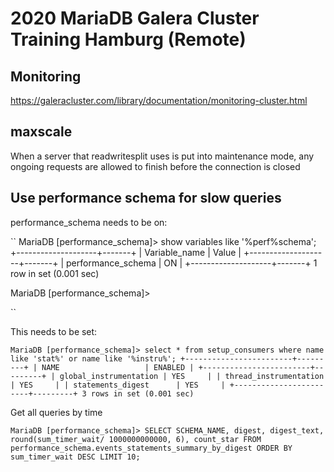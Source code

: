 # 2020 MariaDB Galera Cluster Training Hamburg (Remote)

## Monitoring 

https://galeracluster.com/library/documentation/monitoring-cluster.html

## maxscale 

When a server that readwritesplit uses is put into maintenance mode, any ongoing requests are allowed to finish before the connection is closed

## Use performance schema for slow queries 

performance_schema needs to be on:

``
MariaDB [performance_schema]> show variables like '%perf%schema';
+--------------------+-------+
| Variable_name      | Value |
+--------------------+-------+
| performance_schema | ON    |
+--------------------+-------+
1 row in set (0.001 sec)

MariaDB [performance_schema]> 

``

This needs to be set:

``
MariaDB [performance_schema]> select * from setup_consumers where name like 'stat%' or name like '%instru%';
+------------------------+---------+
| NAME                   | ENABLED |
+------------------------+---------+
| global_instrumentation | YES     |
| thread_instrumentation | YES     |
| statements_digest      | YES     |
+------------------------+---------+
3 rows in set (0.001 sec)
``

Get all queries by time 

``
MariaDB [performance_schema]> SELECT SCHEMA_NAME, digest, digest_text, round(sum_timer_wait/ 1000000000000, 6), count_star FROM performance_schema.events_statements_summary_by_digest ORDER BY sum_timer_wait DESC LIMIT 10;
``
